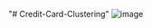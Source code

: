 "# Credit-Card-Clustering" 
![image](https://github.com/SK693/Credit-Card-Clustering/assets/93856501/0e6e2f41-04aa-4c93-8350-e4d110d267bc)
